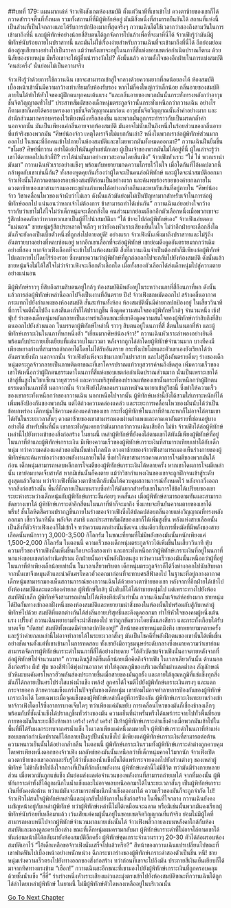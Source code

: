 ##บทที่ 179: แผนมากเล่ห์
จ้าวเฟิงสังเกตห้องสมบัติ
ตั้งแต่วินาทีที่เขาเข้าไป ดวงตาซ้ายของเขาก็ได้กวาดสำรวจพื้นที่ทั้งหมด รวมทั้งสถานที่ที่มีผู้พิทักษ์อยู่
มันมีสิ่งหนึ่งที่สามารถยืนยันได้ สถานที่แห่งนี้เป็นส่วนที่เป็นใจกลางและได้รับการปกป้องมากที่สุดจริงๆ
กวานเฉินได้ใช้เวลากว่าสองถึงสามวันในการเข้ามาถึงที่นี่ และผู้พิทักษ์อย่างน้อยสี่สิบตนได้ถูกจัดการไปแล้วเพื่อที่จะมาที่นี่ได้
จ้าวเฟิงรู้ว่ามันมีผู้พิทักษ์นับร้อยภายในปราสาทนี้ และมันไม่ใช่เรื่องง่ายสำหรับกวานเฉินที่จะเข้ามาถึงที่นี่ได้ อีกย่อมย่อมต้องสูญเสียบางอย่างไปเป็นราคา แม้ว่าพลังเขาจะอยู่ในนภาที่สี่แห่งขอบเขตก่อกำเนิดปราณก็ตาม
ด้วยนิสัยของชายหนุ่ม มีหรือเขาจะให้ผู้อื่นนำรางวัลไป?
ดังนั้นแล้ว ความตั้งใจของอีกฝ่ายในการแบ่งสมบัติ ‘คนล่ะครึ่ง’ นั่นย่อมไม่เป็นความจริง

จ้าวเฟิงรู้ว่าด้วยการใช้กวานฉิน เขาจะสามารถเข้าสู่ใจกลางด้วยความยากที่ลดน้อยลงได้
ห้องสมบัติเบื้องหน้าเข้านั้นมีความกว้างเท่าเทียมกับห้องรับรอง หากไม่ก็คงใหญ่กว่าเล็กน้อย กลิ่นอายของสมบัติภายในได้ทำให้หัวใจของผู้ฝึกตนทุกคนเต้นแรง
“และกลิ่นอายของพวกมันนั้นกระทั่งทรงพลังกว่าอาวุธชั้นจิตวิญญาณทั่วไป”
ประสาทสัมผัสของเด็กหนุ่มตระกูลจ้าวนั้นกระทั่งเหนือกว่ากวานเฉิน อย่างไรก็ตามเขาก็เคยได้ครอบครองอาวุธชั้นจิตวิญญาณมาก่อน
อาวุธชั้นจิตวิญญาณนั้นล้ำค่าอย่างมาก และสำนักส่วนมากครอบครองไว้เพียงหนึ่งหรือสองชิ้น และพวกมันถูกกระทำราวกับเป็นมรดกล้ำค่า
นอกจากนั้น มันเป็นเพียงแค่กลิ่นอายจากห้องสมบัติ มันอาจไม่นับเป็นถึงหนึ่งในร้อยส่วนของกลิ่นอายที่แท้จริงของพวกมัน
“ศิษย์น้องจ้าว เหตุใดเราจึงไม่แยกกันเล่า? หนึ่งในพวกเราล่อผู้พิทักษ์ส่วนมากออกไป ในขณะที่อีกคนเข้าไปภายในห้องสมบัติและขโมยพวกมันทั้งหมดออกมา?”
กวานเฉินฝืนยิ้มขึ้น
“ขโมย? ศิษย์พี่กวาน อย่าได้เอ่ยให้มันดูย่ำแย่นักเลย ผู้เป็นเจ้าของพวกมันไม่ได้อยู่ที่นี่ ผู้ใดเล่าจะรู้ว่าเขาได้ตายตกไปแล้วกี่ปี? เราได้นำมันมาอย่างขาวสะอาดโดยสิ้นเชิง”
จ้าวเฟิงหัวเราะ
“ใช่ ใช่ พวกเรานำมันมา”
กวานเฉินหัวเราะอย่างแข็งๆ พร้อมกับพยายามกดความโกรธไว้ในใจ เมื่อใดกันที่ไอ้มดปลวกนี้กล้าพูดกับเขาเช่นนี้กัน?
ทั้งสองพูดคุยกันเรื่องว่าผู้ใดจะเป็นคนล่อผิพิทักษ์ และผู้ใดจะนำสมบัติออกมา
จ้าวเฟิงนั้นได้กวาดตามองรอบห้องสมบัติก่อนเป็นอย่างแรก และค้นพบร่องรอยของค่ายกลภายใน ดวงตาซ้ายของเขาสามารถมองทะลุผ่านกำแพงได้อย่างกล้ำกลืนและพบกับเส้นที่อยู่ภายใน
“ศิษย์น้องจ้าว วิชาเคลื่อนไหวของเจ้านับว่าไม่เลว ดังนั้นแล้วมันย่อมไม่เป็นปัญหามากสำหรับเจ้าในการล่อผู้พิทักษ์ออกไป แน่นอนว่าหากเจ้าไม่ต้องการ ข้าสามารถทำได้เช่นกัน”
กวานเฉินเอ่ยอย่างใจกว้าง ราวกับว่าเขาไม่ใส่ใจไม่ว่าเด็กหนุ่มจะเลือกสิ่งใด
คนส่วนมากย่อมเลือกอีกตัวเลือกหนึ่งเมื่อพวกเขาจะรู้สึกปลอดภัยกว่าหากพวกเขาเป็นผู้ที่ไปนำสมบัติมา
“ได้ ข้าจะไปล่อผู้พิทักษ์เอง”
จ้าวเฟิงเอ่ยตอบ
“แน่นอน”
ชายหนุ่มรู้สึกประหลาดใจเล็กๆ ทว่ายังคงหัวเราะเสียงเย็นในใจ ไม่ว่าอีกฝ่ายจะเลือกสิ่งใด มันก็จะยังคงเป็นเบี้ยตัวหนึ่งที่ถูกส่งไปตายอยู่ดี!
อย่างแรก จ้าวเฟิงนั้นเพิ่งมาถึงปราสาทและไม่รู้ถึงอันตรายบางอย่างที่หลบซ่อนอยู่ หากอีกเขาเลือกที่จะล่อผู้พิทักษ์ เขาย่อมดึงดูดอันตรายมากกว่าเดิม
อย่างที่สอง หากจ้าวเฟิงเลือกที่จะเข้าไปในห้องสมบัติ สิ่งที่กวานเฉินจำเป็นต้องทำก็มีเพียงล่อผู้พิทักษ์ไปและหายไปโดยไร้ร่องรอย ซึ่งหมายความว่าผู้พิทักษ์ที่ถูกล่อออกไปจะกลับไปยังห้องสมบัติ
ดังนั้นแล้ว ชายหนุ่มจึงไม่ได้ใส่ใจไม่ว่าจ้าวเฟิงจะเลือกตัวเลือกใด เมื่อทั้งสองตัวเลือกได้ส่งเด็กหนุ่มไปสู่ความตายอย่างแน่นอน

มีผู้พิทักษ์ราวๆ ยี่สิบถึงสามสิบตนอยู่ใกล้ๆ ห้องสมบัติมีพลังอยู่ในระหว่างนภาที่สี่ถึงนภาที่หก ดังนั้นแล้วการล่อผู้พิทักษ์เหล่านี้ออกไปจึงเป็นงานที่อันตราย
ปึง!
จ้าวเฟิงชกหมัดออกไป สร้างคลื่นอากาศกระแทกไปยังกำแพงของห้องสมบัติ สั่นสะท้านทั้งห้อง
ห้องสมบัตินั้นมีค่ายกลปกป้องอยู่ ในเสี้ยววินาทีที่การโจมตีนั้นไปถึง แสงสีแดงก่ำก็ได้ปรากฏขึ้น ดึงดูดความสนใจของผู้พิทักษ์ใกล้ๆ จำนวนหนึ่ง
เช้ง! ฟุ่บ!
ร่างของเด็กหนุ่มพลันกลายเป็นเงาพร่าเลือนขณะที่เขาดึงดูดความสนใจของผู้พิทักษ์กว่าสิบถึงยี่สิบตนออกไปยังส่วนนอก
ในบรรดาผู้พิทักษ์ไหล่านี้ ราวๆ สิบตนอยู่ในนภาที่สี่ สี่ตนในนภาที่ห้า และผู้พิทักษ์เกราะเงินในนภาที่หกหนึ่งตัว
“เยี่ยมมากศิษย์น้องจ้าว!”
กวานเฉินหัวเราะลำพองอย่างยินดีพร้อมกับประกายเย็นเยียบที่แล่นวาบในแววตา
หลังจากถูกไล่ล่าโดยผู้พิทักษ์จำนวนมาก บางทีคงมีเพียงหยางก่านที่สามารถล่าถอยได้โดยไม่ได้รับอันตราย กระทั่งเป่ยโม่ยและตัวเขาเองยังเรียกได้ว่าอันตรายยิ่งนัก
นอกจากนั้น จ้าวเฟิงยังเพิ่งจะเข้ามาภายในปราสาท และไม่รู้ถึงอันตรายอื่นๆ
ร่างของเด็กหนุ่มตระกูลจ้าวกลายเป็นภาพติดตาขณะที่เขาโคจรปราณแท้วายุสวรรค์จนถึงขีดสุด เพิ่มความเร็วของเขาให้เหนือกว่าผู้ฝึกตนธรรมดาในนภาที่สี่แห่งขอบเขตก่อกำเนิดปราณส่วนมาก
นั่นเป็นเพราะเขาได้เข้าสู่ขั้นสูงในวิชาเซียนวายุสวรรค์ และความบริสุทธิ์ของปราณแท้ของเขานั้นกระทั่งเหนือกว่าผู้ฝึกตนธรรมดาในนภาที่สี่
นอกจากนั้น จ้าวเฟิงยังได้หลอมรวมภาพมัจฉามายาเข้าสู่วิชานี้ ซึ่งทำให้ความเร็วของเขากระทั่งเหนือกว่าของกวานเฉิน
นอกเหนือไปจากนั้น ผู้พิทักษ์เหล่านี้ยังได้สวมใส่เกราะหนักที่ได้เพิ่มพลังป้องกันของพวกมัน แต่ได้ถ่วงความคล่องแคล่ว และระยะการเคลื่อนไหวของมันนับได้ว่าเป็นข้อบกพร่อง
เด็กหนุ่มใช้ความคล่องแคล่วของเขา กระทั่งผู้พิทักษ์ในนภาที่ห้าและหกก็ไม่อาจไล่ตามเขาได้ทันในระยะเวลาสั้นๆ
ดวงตาซ้ายของเขาสามารถมองผ่านกำแพงและคาดเดาอันตรายที่ซ่อนอยู่บางอย่างได้
สำหรับพื้นที่นั้น เขากระทั่งคุ้นเคยกว่ามันมากกว่ากวานเฉินเสียอีก
ไม่ช้า
จ้าวเฟิงได้ล่อผู้พิทักษ์เหล่านี้ไปยังทางเข้าของสิ่งก่อสร้าง
ในยามนี้ เหล่าผู้พิทักษ์ที่ยังคงไล่ตามเขาได้ทันมีเพียงผู้พิทักษ์ที่อยู่ในนภาที่ห้าและผู้พิทักษ์เกราะเงิน
มีเพียงความเร็วของผู้พิทักษ์เกราะเงินที่สามารถเทียบเท่าได้กับเด็กหนุ่ม ทว่าความคล่องแคล่วของมันนั้นห่างไกลนัก
ดวงตาซ้ายของจ้าวเฟิงสามารถมองเห็นร่างกายของผู้พิทักษ์และค้นหาช่องว่างของพลังงานภายในได้ ซึ่งทำให้เขาสามารถคาดเดาการโจมตีของพวกมันได้ก่อน
เด็กหนุ่มสามารถหลบหลีกการโจมตีของผู้พิทักษ์เกราะเงินได้หลายครั้ง หากเขาโดนการโจมตีเหล่านั้น เขาย่อมบาดเจ็บสาหัส หากมิเช่นนั้นก็คงตาย แม้ว่าวิชากำแพงเงินของเขาจะถูกฝึกจนเข้าสู่ระดับสูงสุดแล้วก็ตาม
ทว่าจ้าวเฟิงที่มีดวงตาซ้ายลึกลับนั้นได้ควบคุมสถานการณ์ทั้งหมดไว้
หลังจากวิ่งออกจากสิ่งก่อสร้างนั้น พื้นที่ก็กลายเป็นแบนราบซึ่งทำให้มันยากสำหรับเขาในการใช้ข้อได้เปรียบของเขา
ระยะห่างระหว่างเด็กหนุ่มกับผู้พิทักษ์เกราะงั้นค่อยๆ หดสั้นลง
เมื่อผู้พิทักษ์สามารถตามทันและสามารถขัดขวางเขาได้ ผู้พิทักษ์เกราะดำอีกสี่ตนในนภาที่ห้าก็จะมาถึง ซึ่งแทบจะยืนยันความตายของเขาได้
พรึ่บ!
ชั้นโลหิตสีครามปรากฏขึ้นภายในร่างของจ้าวเฟิงซึ่งได้ปลดปล่อยกลิ่นอายแห่งวิญญาณที่ทรงพลังออกมา
เสี้ยววินาทีนั้น พลังจิต สมาธิ และประสาทสัมผัสของเขาก็ได้เพิ่มสูงขึ้น
พลังแห่งสายเลือดนั้นเป็นสิ่งที่ตัวจ้าวเฟิงเองก็ไม่เข้าใจ ทว่าความแตกต่างนั้นชัดเจน เช่นเดียวกับการที่หมัดที่มีพลังของสายเลือดนั้นหนักราวๆ 3,000-3,500 กิโลกรัม ในขณะที่ยามที่ไม่มีพลังของมันนั้นหนักเพียงแค่ 1,500-2,000 กิโลกรัม
ในตอนนี้ ความเร็วของเด็กหนุ่มตระกูลจ้าวได้เพิ่มขึ้นในเสี้ยววินาที
ฟุ่บ
ความเร็วของจ้าวเฟิงนั้นเพิ่มขึ้นเกือบจะถึงสองเท่า และกระทั่งเหนือกว่าผู้พิทักษ์เกราะเงินที่อยู่ในนภาที่หกแห่งขอบเขตก่อกำเนิดปราณ อีกฝ่ายนั้นอาจมีพลังฝึกตนสูง ทว่าความเร็วของมันนั้นเหนือกว่าผู้ที่อยู่ในนภาที่ห้าเพียงเล็กน้อยเท่านั้น
ในเวลาเสี้ยวพริบตา เด็กหนุ่มตระกูลจ้าวก็ได้วิ่งห่างออกไปนับสิบหลา จากนั้นเขาจึงหมุนตัวและนำคันศรโหลวฮัวออกมาก่อนที่จะทาบศรสีฟ้าลงไป
ในฐานะที่อยู่กลางอากาศ เด็กหนุ่มสามารถมองเห็นสถานการณ์ของกวานเฉินได้ด้วยดวงตาซ้ายของเขา หลังจากที่อีกฝ่ายได้เข้าไปยังห้องสมบัติและแตะต้องค่ายกล ผู้พิทักษ์ใกล้ๆ นับสิบก็ได้ไล่ล่าชายหนุ่มไป แต่เพราะทางไปยังห้องสมบัตินับเล็ก ผู้พิทักษ์จึงสามารถผ่านไปได้เพียงทีล่ะตัวเท่านั้น
กวานเฉินนั้นเจ้าเล่ห์อย่างมาก ชายหนุ่มได้ปิดกั้นทางเข้าออกฝั่งหนึ่งของห้องสมบัติและพยายามนำสิ่งของในห้องนั้นไปพร้อมกับสู้กับเหล่าผู้พิทักษ์ไปด้วย
สมบัติที่แตกต่างกันได้ส่งลิ่นอายบริสุทธิ์และดึงดูดออกมา ทำให้หัวใจของคนผู้หนึ่งเต้นแรง
เปรี้ยง!
กวานเฉินพยายามที่จะนำสิ่งของไป ทว่าถูกขัดขวางโดยชั้นแสงสีขาว และกระทั่งเกือบได้รับบาดเจ็บ
“บัดซบ! สมบัติทั้งหมดมีค่ายกลปกป้องอยู่!”
สีหน้าของชายหนุ่มถมึงทึง เขาพยายามหลายครั้งและรู้ว่าค่ายกลเหล่านี้ไม่อาจทำลายได้ในระยะเวลาสั้นๆ
มันเป็นโชคดีที่พลังฝึกตนของเขานั้นได้เพิ่มขึ้นอย่างชัดเจนตั้งแต่ที่เขาเข้ามาในการทดสอบ ทั้งเขายังมีอาวุธมนุษย์ระดับกลางซึ่งหมายความว่าเขาย่อมสามารถจัดการผู้พิทักษ์เกราะดำในนภาที่สี่ได้อย่างง่ายดาย
“ไอ้ตัวบัดซบจ้าวเฟิงนั่นอาจตายหลังจากที่ล่อผู้พิทักษ์ไปจำนวนมาก”
กวานเฉินรู้สึกดีขึ้นเล็กน้อยเมื่อคิดถึงจ้าวเฟิง
ในเวลาเดียวกันนั้น ด้านนอกสิ่งก่อสร้าง
ผึง! ฟุ่บ
ของสีฟ้าได้พุ่งผ่านอากาศ ทำให้อุณหภูมิของบริเวณที่มันผ่านลดต่ำลง
สัญลักษณ์บัวหิมะบนคันศรโหลวฮัวพลันส่องประกายขึ้นเมื่อสายของมันถูกรั้ง และภายใต้อุณหภูมิที่แช่แข็งทุกสิ่ง มันก็ได้กลายเป็นศรโปร่งใสแห่งน้ำแข็ง
เพล้ง!
ลูกศรได้โจมตีไปยังผู้พิทักษ์เกราะเงินตรงๆ และแตกกระจายออก
ด้วยความแข็งแกร่งในปัจจุบันของเด็กหนุ่ม เขาย่อมไม่อาจทำลายการป้องกันของผู้พิทักษ์เกราะเงินได้ โดยเฉพาะเมื่อจุดแข็งของผู้พิทักษ์เหล่านี้อยู่ที่การป้องกัน
ผู้พิทักษ์เกราะเงินทะยานร่างเข้าหาจ้าวเฟิงโดยไร้ซึ่งอาการบาดเจ็บใดๆ
ทว่าเพียงแค่มันขยับ การเคลื่อนไหวของมันก็เชื่องช้าลงเล็กๆ พร้อมกับที่ชั้นน้ำแข็งได้ปรากฏขึ้นทั่วร่างของมัน
ความเย็นที่น่าพรั่นพรึงได้แพร่กระจายไปทั่วพื้นที่รอบกายของมันในระยะสี่ถึงห้าหลา
เคร้ง! เคร้ง! เคร้ง!
ฝีเท้าผู้พิทักษ์เกราะดำแข็งค้างเมื่อพวกมันเข้าไปในพื้นที่ที่ได้รับผลกระทบจากศรน้ำแข็ง
ในเวลาเพียงแค่หนึ่งลมหายใจ ผู้พิทักษ์เกราะดำในนภาที่ห้าแห่งขอบเขตก่อกำเนิดปราณก็ได้กลายเป็นรูปปั้นน้ำแข็งไป
มีเพียงแค่ผู้พิทักษ์เกราะเงินที่สามารถต่อต้านความหนาวเย็นนั้นได้อย่างกล้ำกลืน
ในตอนนี้ ผู้พิทักษ์เกราะเงินรวมทั้งผู้พิทักษ์เกราะดำต่างถูกควบคุมโดยศรเพียงหนึ่งดอกของจ้าวเฟิง
ผลลัพธ์ของมันนั้นเหนือกว่าที่เด็กหนุ่มคาดไว้มากนัก
จ้าวเฟิงเปิดดวงตาซ้ายของเขาออกและรับรู้ได้ว่าชั้นของน้ำแข็งนั้นได้แพร่กระจายออกไปยังส่วนต่างๆ ของเหล่าผู้พิทักษ์ ไม่ช้าก็เข้าไปถึงใจกลางที่เป็นที่กักเก็บพลังงาน
ผู้พิทักษ์เหล่านี้ไม่มีชีวิต ทว่ามันมีร่างกายหลายส่วน เมื่อพวกมันถูกแช่แข็ง มันย่อมส่งผลต่อจำนวนของพลังงานที่สามารถถ่ายเทได้
จากที่มองนั้น ผู้พิทัก์เกราะดำทั้งสี่ได้ถูกผนึกในน้ำแข็งและไม่อาจหลบหนีออกมาได้ในระยะเวลาสั้นๆ
เป็นผู้พิทักษ์เกราะเงินที่ยังคงต่อต้าน ทว่าแม้มันจะสามารถพังผนึกน้ำแข็งออกมาได้ ความเร็วของมันก็จะถูกจำกัด
ไป!
จ้าวเฟิวไม่สนใจผู้พิทักษ์เหล่านี้และมุ่งกลับไปยังภายในสิ่งก่อสร้าง
ในพื้นที่ใจกลาง กวานเฉินยังคงเผชิญหน้าอยู่กับเหล่าผู้พิทักษ์ ทว่าผู้พิทักษ์เหล่านี้ไม่ได้เหมือนจะฉลาด หรือมิเช่นนั้นพวกมันคงเรียกผู้พิทักษ์นับร้อยที่เหลือมาแล้ว เว้นเสียแต่คนผู้นั้นอยู่ในขอบเขตจิตวิญญาณที่แท้จริง ย่อมไม่มีผู้ใดที่สามารถหลบหนีไปจากผู้พิทักษ์จำนวนมากมายเช่นนั้นได้
จ้าวเฟิงพลิ้วกายลงบนหลังคาใกล้กับห้องสมบัติและมองดูละครเบื้องล่าง
ขณะที่เด็กหนุ่มผมครามกลับมา ผู้พิทักษ์เกราะดำที่ไม่อาจไล่ตามเขาได้ทันก่อนหน้าก็ได้กลับมายังห้องสมบัติอีกครั้ง
ผู้พิทักษ์ชุดเกราะจำนวนราวๆ 20-30 ตัวได้ล้อมรอบห้องสมบัติเอาไว้
“ไอ้เด็กเหลือขอจ้าวเฟิงนั่นเสร็จไปแล้วหรือ?”
สีหน้าของกวานเฉินแปรเปลี่ยนไปขณะที่เขาฟาดฟันไปเบื้องหน้าอย่างหนักหน่วง ฉีกกระชากร่างของผู้พิทักษ์เกราะดำสองตัวเป็นชิ้น
หนี!
ชายหนุ่มเร่งความเร็วตรงไปยังทางออกของสิ่งก่อสร้าง ทว่าก่อนที่เขาจะไปถึงมัน ประกายสีเงินเย็นเยียบก็ได้มาจากทิศทางตรงข้าม
“เฮือก!”
กวานเฉินสะอึกขณะที่เขามองไปยังผู้พิทักษ์เกราะเงินที่ถูกครอบคลุมด้วยชั้นน้ำแข็ง
“ฮี่ฮี่”
ร่างร่างหนึ่งหัวเราะเสียงแผ่วและมุ่งตรงเข้าไปยังห้องสมบัติขณะที่กวานเฉินได้ถูกไล่ล่าโดยเหล่าผู้พิทักษ์
ในยามนี้ ไม่มีผู้พิทักษ์ตัวใดหลงเหลืออยู่ในบริเวณนั้น



[Go To Next Chapter]( ./180.md)